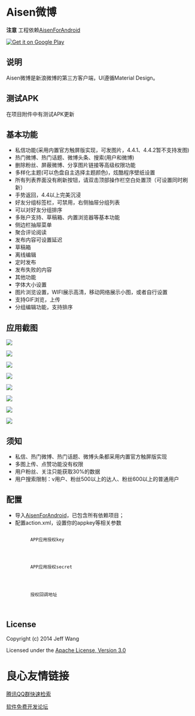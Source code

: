 # Aisen微博

**注意** 工程依赖[AisenForAndroid](https://github.com/wangdan/AisenForAndroid)

[![Get it on Google Play](http://www.android.com/images/brand/get_it_on_play_logo_small.png)](http://play.google.com/store/apps/details?id=org.aisen.weibo.sina)

## 说明
Aisen微博是新浪微博的第三方客户端，UI遵循Material Design。

## 测试APK

在项目附件中有测试APK更新

## 基本功能
 
 * 私信功能(采用内置官方触屏版实现，可发图片，4.4.1、4.4.2暂不支持发图)
 * 热门微博、热门话题、微博头条、搜索(用户和微博)
 * 删除粉丝、屏蔽微博、分享图片链接等高级权限功能
 * 多样化主题(可以色盘自主选择主题颜色)，炫酷程序壁纸设置
 * 所有列表界面没有刷新按钮，请双击顶部操作栏空白处置顶（可设置同时刷新）
 * 手势返回，4.4以上完美沉浸
 * 好友分组标签栏，可禁用，右侧抽屉分组列表
 * 可以对好友分组排序
 * 多账户支持、草稿箱、内置浏览器等基本功能
 * 侧边栏抽屉菜单
 * 聚合评论阅读
 * 发布内容可设置延迟
 * 草稿箱
  * 离线编辑
  * 定时发布
  * 发布失败的内容
 * 其他功能
  * 字体大小设置
  * 图片浏览设置，WIFI展示高清，移动网络展示小图，或者自行设置
  * 支持GIF浏览，上传
  * 分组编辑功能，支持排序

## 应用截图

![](https://github.com/wangdan/AisenWeibo/raw/master/resource/aisen_5.gif) 

![](https://github.com/wangdan/AisenWeibo/raw/master/resource/git_2.png)

![](https://github.com/wangdan/AisenWeibo/raw/master/resource/git_6.png) 

![](https://github.com/wangdan/AisenWeibo/raw/master/resource/git_4.png) 

![](https://github.com/wangdan/AisenWeibo/raw/master/resource/git_5.png) 

![](https://github.com/wangdan/AisenWeibo/raw/master/resource/git_3.png) 

![](https://github.com/wangdan/AisenWeibo/raw/master/resource/git_7.png) 

![](https://github.com/wangdan/AisenWeibo/raw/master/resource/git_1.png) 

## 须知
 * 私信、热门微博、热门话题、微博头条都采用内置官方触屏版实现
 * 多图上传、点赞功能没有权限
 * 用户粉丝、关注只能获取30%的数据
 * 用户搜索限制：v用户、粉丝500以上的达人、粉丝600以上的普通用户

## 配置
 * 导入[AisenForAndroid](https://github.com/wangdan/AisenForAndroid)，已包含所有依赖项目；
 * 配置action.xml，设置你的appkey等相关参数
```java	
	 
		 APP应用授权key 
		  
	 

	 
		 APP应用授权secret 
		  
	 

	 
		 授权回调地址 
		  
	 
```

## License

Copyright (c) 2014 Jeff Wang

Licensed under the [Apache License, Version 3.0](http://opensource.org/licenses/GPL-3.0)

 # 良心友情链接

[腾讯QQ群快速检索](http://u.720life.cn/s/8cf73f7c)

[软件免费开发论坛](http://u.720life.cn/s/bbb01dc0)